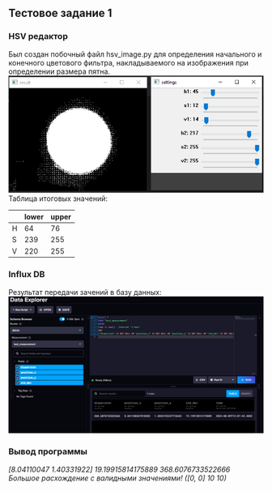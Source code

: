 ## Тестовое задание 1
### HSV редактор
Был создан побочный файл hsv_image.py для определения начального и конечного цветового фильтра, накладываемого на изображения при определении размера пятна.
![img.png](img_for_md_file/img.png)
Таблица итоговых значений:

|   | lower | upper |
|-| - |-|
| H | 64  | 76 |
| S | 239  | 255 |
| V | 220  | 255 |

### Influx DB
Результат передачи зачений в базу данных:
![img.png](img_for_md_file/img1.png)

### Вывод программы
_[8.04110047 1.40331922] 19.19915814175889 368.6076733522666\
Большое расхождение с валидными значениями! ([0, 0] 10 10)_ 